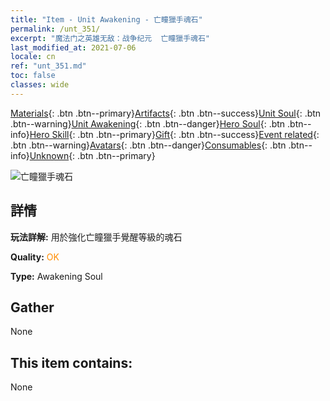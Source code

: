 ```yaml
---
title: "Item - Unit Awakening - 亡瞳獵手魂石"
permalink: /unt_351/
excerpt: "魔法门之英雄无敌：战争纪元  亡瞳獵手魂石"
last_modified_at: 2021-07-06
locale: cn
ref: "unt_351.md"
toc: false
classes: wide
---
```

 [Materials](/ItemsCN/){: .btn .btn--primary}[Artifacts](/ItemsCN/Artifacts/){: .btn .btn--success}[Unit Soul](/ItemsCN/UnitSoul/){: .btn .btn--warning}[Unit Awakening](/ItemsCN/UnitAwakening/){: .btn .btn--danger}[Hero Soul](/ItemsCN/HeroSoul/){: .btn .btn--info}[Hero Skill](/ItemsCN/HeroSkill/){: .btn .btn--primary}[Gift](/ItemsCN/Gift/){: .btn .btn--success}[Event related](/ItemsCN/Events/){: .btn .btn--warning}[Avatars](/ItemsCN/Avatars/){: .btn .btn--danger}[Consumables](/ItemsCN/Consumables/){: .btn .btn--info}[Unknown](/ItemsCN/Unknown/){: .btn .btn--primary}

 ![亡瞳獵手魂石](/images/u/tia_baozang.jpg)

## 詳情
 **玩法詳解:** 用於強化亡瞳獵手覺醒等級的魂石

 **Quality:** <span style="color: #FF8C00">OK</span>

 **Type:** Awakening Soul

## Gather

  None

## This item contains:

  None

